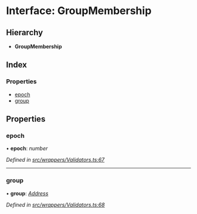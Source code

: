 # Interface: GroupMembership

## Hierarchy

* **GroupMembership**

## Index

### Properties

* [epoch](_wrappers_validators_.groupmembership.md#epoch)
* [group](_wrappers_validators_.groupmembership.md#group)

## Properties

###  epoch

• **epoch**: *number*

*Defined in [src/wrappers/Validators.ts:67](https://github.com/celo-org/celo-monorepo/blob/master/packages/contractkit/src/wrappers/Validators.ts#L67)*

___

###  group

• **group**: *[Address](../modules/_base_.md#address)*

*Defined in [src/wrappers/Validators.ts:68](https://github.com/celo-org/celo-monorepo/blob/master/packages/contractkit/src/wrappers/Validators.ts#L68)*
